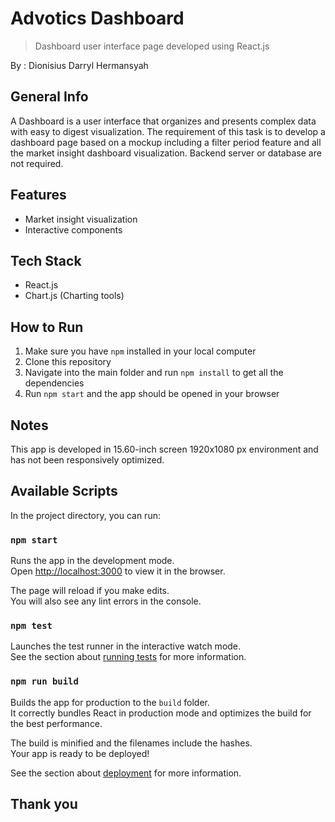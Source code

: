 # Advotics Dashboard
> Dashboard user interface page developed using React.js

By : Dionisius Darryl Hermansyah

## General Info
A Dashboard is a user interface that organizes and presents complex data with easy to digest visualization. The requirement of this task is to develop a dashboard page based on a mockup including a filter period feature and all the market insight dashboard visualization. Backend server or database are not required.

## Features
* Market insight visualization
* Interactive components

## Tech Stack
* React.js
* Chart.js (Charting tools)

## How to Run
1. Make sure you have ```npm``` installed in your local computer
2. Clone this repository
3. Navigate into the main folder and run ```npm install``` to get all the dependencies
4. Run ```npm start``` and the app should be opened in your browser

## Notes
This app is developed in 15.60-inch screen 1920x1080 px environment and has not been responsively optimized.

## Available Scripts

In the project directory, you can run:

### `npm start`

Runs the app in the development mode.\
Open [http://localhost:3000](http://localhost:3000) to view it in the browser.

The page will reload if you make edits.\
You will also see any lint errors in the console.

### `npm test`

Launches the test runner in the interactive watch mode.\
See the section about [running tests](https://facebook.github.io/create-react-app/docs/running-tests) for more information.

### `npm run build`

Builds the app for production to the `build` folder.\
It correctly bundles React in production mode and optimizes the build for the best performance.

The build is minified and the filenames include the hashes.\
Your app is ready to be deployed!

See the section about [deployment](https://facebook.github.io/create-react-app/docs/deployment) for more information.

## Thank you
